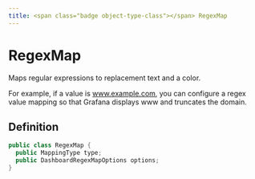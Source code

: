 ```yaml
---
title: <span class="badge object-type-class"></span> RegexMap
---
```

# <span class="badge object-type-class"></span> RegexMap

Maps regular expressions to replacement text and a color.

For example, if a value is www.example.com, you can configure a regex value mapping so that Grafana displays www and truncates the domain.

## Definition

```java
public class RegexMap {
  public MappingType type;
  public DashboardRegexMapOptions options;
}
```
